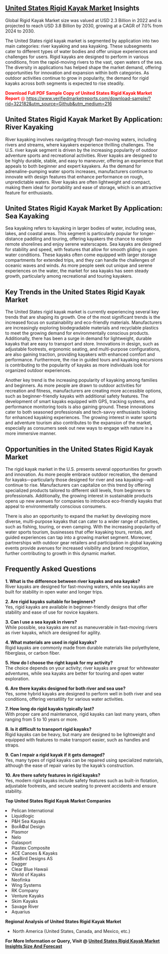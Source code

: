 <h2><a href="https://www.verifiedmarketreports.com/download-sample/?rid=322182&amp;utm_source=Github&amp;utm_medium=216" target="_blank">United States Rigid Kayak Market</a> Insights</h2><p>Global Rigid Kayak Market size was valued at USD 2.3 Billion in 2022 and is projected to reach USD 3.8 Billion by 2030, growing at a CAGR of 7.0% from 2024 to 2030.</p><p><p>The United States rigid kayak market is segmented by application into two main categories: river kayaking and sea kayaking. These subsegments cater to different types of water bodies and offer unique experiences and challenges for users. Rigid kayaks are designed to perform in various conditions, from the rapid-moving rivers to the vast, open waters of the sea. The diversity in applications has helped shape the market demand, offering opportunities for innovation and expansion within both categories. As outdoor activities continue to grow in popularity, the demand for rigid kayaks across both segments is expected to rise steadily.</p><p><p><span class=""><span style="color: #ff0000;"><strong>Download Full PDF Sample Copy of United States Rigid Kayak Market Report</strong> @ </span><a href="https://www.verifiedmarketreports.com/download-sample/?rid=322182&amp;utm_source=Github&amp;utm_medium=216" target="_blank">https://www.verifiedmarketreports.com/download-sample/?rid=322182&amp;utm_source=Github&amp;utm_medium=216</a></span></p></p><h2>United States Rigid Kayak Market By Application: River Kayaking</h2><p>River kayaking involves navigating through fast-moving waters, including rivers and streams, where kayakers experience thrilling challenges. The U.S. river kayak segment is driven by the increasing popularity of outdoor adventure sports and recreational activities. River kayaks are designed to be highly durable, stable, and easy to maneuver, offering an experience that appeals to both beginner and expert kayakers. As the demand for adrenaline-pumping water sports increases, manufacturers continue to innovate with design features that enhance performance on rough, unpredictable waters. River kayaks are often lightweight and compact, making them ideal for portability and ease of storage, which is an attractive feature for enthusiasts.</p><h2>United States Rigid Kayak Market By Application: Sea Kayaking</h2><p>Sea kayaking refers to kayaking in larger bodies of water, including seas, lakes, and coastal areas. This segment is particularly popular for longer-distance paddling and touring, offering kayakers the chance to explore remote shorelines and enjoy serene waterscapes. Sea kayaks are designed for stability and speed, with features that allow for smooth gliding in open water conditions. These kayaks often come equipped with larger storage compartments for extended trips, and they can handle the challenges of oceanic waves and winds. As more people seek out unique and serene experiences on the water, the market for sea kayaks has seen steady growth, particularly among recreational and touring kayakers.</p><h2>Key Trends in the United States Rigid Kayak Market</h2><p>The United States rigid kayak market is currently experiencing several key trends that are shaping its growth. One of the most significant trends is the increased focus on sustainability and eco-friendly materials. Manufacturers are increasingly exploring biodegradable materials and recyclable plastics to meet the growing demand for environmentally conscious products. Additionally, there has been a surge in demand for lightweight, durable kayaks that are easy to transport and store. Innovations in design, such as adjustable footrests, ergonomic seating, and multi-purpose configurations, are also gaining traction, providing kayakers with enhanced comfort and performance. Furthermore, the rise in guided tours and kayaking excursions is contributing to the popularity of kayaks as more individuals look for organized outdoor experiences.</p><p>Another key trend is the increasing popularity of kayaking among families and beginners. As more people are drawn to outdoor activities for recreation and fitness, manufacturers are creating more accessible options, such as beginner-friendly kayaks with additional safety features. The development of smart kayaks equipped with GPS, tracking systems, and performance monitoring tools is also gaining ground. These innovations cater to both seasoned professionals and tech-savvy enthusiasts looking for enhanced kayaking experiences. The growing interest in water sports and adventure tourism also contributes to the expansion of the market, especially as consumers seek out new ways to engage with nature in a more immersive manner.</p><h2>Opportunities in the United States Rigid Kayak Market</h2><p>The rigid kayak market in the U.S. presents several opportunities for growth and innovation. As more people embrace outdoor recreation, the demand for kayaks—particularly those designed for river and sea kayaking—will continue to rise. Manufacturers can capitalize on this trend by offering specialized products tailored to different skill levels, from beginners to professionals. Additionally, the growing interest in sustainable products opens up new avenues for companies to introduce eco-friendly kayaks that appeal to environmentally conscious consumers.</p><p>There is also an opportunity to expand the market by developing more diverse, multi-purpose kayaks that can cater to a wider range of activities, such as fishing, touring, or even camping. With the increasing popularity of water sports tourism, businesses that offer kayaking tours, rentals, and guided experiences can tap into a growing market segment. Moreover, partnerships with outdoor gear retailers and participation in global kayaking events provide avenues for increased visibility and brand recognition, further contributing to growth in this dynamic market.</p><h2>Frequently Asked Questions</h2><p><strong>1. What is the difference between river kayaks and sea kayaks?</strong><br>River kayaks are designed for fast-moving waters, while sea kayaks are built for stability in open water and longer trips.</p><p><strong>2. Are rigid kayaks suitable for beginners?</strong><br>Yes, rigid kayaks are available in beginner-friendly designs that offer stability and ease of use for novice kayakers.</p><p><strong>3. Can I use a sea kayak in rivers?</strong><br>While possible, sea kayaks are not as maneuverable in fast-moving rivers as river kayaks, which are designed for agility.</p><p><strong>4. What materials are used in rigid kayaks?</strong><br>Rigid kayaks are commonly made from durable materials like polyethylene, fiberglass, or carbon fiber.</p><p><strong>5. How do I choose the right kayak for my activity?</strong><br>The choice depends on your activity; river kayaks are great for whitewater adventures, while sea kayaks are better for touring and open water exploration.</p><p><strong>6. Are there kayaks designed for both river and sea use?</strong><br>Yes, some hybrid kayaks are designed to perform well in both river and sea conditions, offering versatility for various water activities.</p><p><strong>7. How long do rigid kayaks typically last?</strong><br>With proper care and maintenance, rigid kayaks can last many years, often ranging from 5 to 10 years or more.</p><p><strong>8. Is it difficult to transport rigid kayaks?</strong><br>Rigid kayaks can be heavy, but many are designed to be lightweight and equipped with features to make transport easier, such as handles and straps.</p><p><strong>9. Can I repair a rigid kayak if it gets damaged?</strong><br>Yes, many types of rigid kayaks can be repaired using specialized materials, although the ease of repair varies by the kayak’s construction.</p><p><strong>10. Are there safety features in rigid kayaks?</strong><br>Yes, modern rigid kayaks include safety features such as built-in flotation, adjustable footrests, and secure seating to prevent accidents and ensure stability.</p></p><p><strong>Top United States Rigid Kayak Market Companies</strong></p><div data-test-id=""><p><li>Pelican International</li><li> Liquidlogic</li><li> P&H Sea Kayaks</li><li> BorÃ©al Design</li><li> Plasmor</li><li> Nelo</li><li> Galasport</li><li> Plastex Composite</li><li> ACE Canoes & Kayaks</li><li> SeaBird Designs AS</li><li> Dagger</li><li> Clear Blue Hawaii</li><li> World of Kayaks</li><li> Neofinka</li><li> Wing Systems</li><li> RK Company</li><li> Venture Kayaks</li><li> Skim Kayaks</li><li> Savage River</li><li> Aquarius</li></p><div><strong>Regional Analysis of&nbsp;United States Rigid Kayak Market</strong></div><ul><li dir="ltr"><p dir="ltr">North America&nbsp;(United States, Canada, and Mexico, etc.)</p></li></ul><p><strong>For More Information or Query, Visit @&nbsp;</strong><strong><a href="https://www.verifiedmarketreports.com/product/rigid-kayak-market/?utm_source=Github&amp;utm_medium=216" target="_blank">United States Rigid Kayak Market Insights Size And Forecast</a></strong></p></div>
